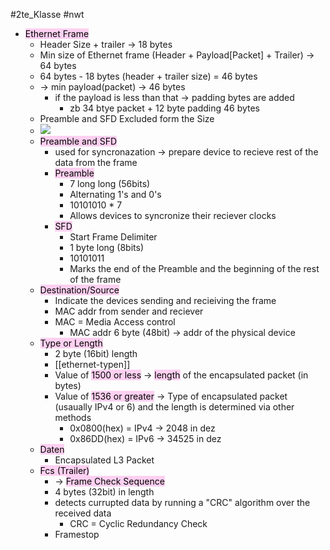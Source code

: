 #2te_Klasse #nwt 
- <mark style="background: #FFB8EBA6;">Ethernet Frame</mark>
	- Header Size + trailer → 18 bytes
	- Min size of Ethernet frame (Header + Payload[Packet] + Trailer) → 64 bytes
	- 64 bytes - 18 bytes (header + trailer size) = 46 bytes
	- → min payload(packet) → 46 bytes
		- if the payload is less than that → padding bytes are added
			- zb 34 btye packet + 12 byte padding 46 bytes
	- Preamble and SFD Excluded form the Size
	- ![](DR04-12-2023-27.excalidraw.svg)
	- <mark style="background: #FFB8EBA6;">Preamble and SFD</mark>
		- used for syncronazation → prepare device to recieve rest of the data from the frame
		- <mark style="background: #FFB8EBA6;">Preamble</mark>
			- 7 long long (56bits)
			- Alternating 1's and 0's
			- 10101010 * 7
			- Allows devices to syncronize their reciever clocks
		- <mark style="background: #FFB8EBA6;">SFD</mark>
			- Start Frame Delimiter
			- 1 byte long (8bits)
			- 10101011
			- Marks the end of the Preamble and the beginning of the rest of the frame
	- <mark style="background: #FFB8EBA6;">Destination/Source</mark>
		- Indicate the devices sending and recieiving the frame
		- MAC addr from sender and reciever
		- MAC = Media Access control
			- MAC addr 6 byte (48bit) → addr of the physical device
	- <mark style="background: #FFB8EBA6;">Type or Length</mark>
		- 2 byte (16bit) length
		- [[ethernet-typen]]
		- Value of <mark style="background: #FFB8EBA6;">1500 or less</mark> → <mark style="background: #FFB8EBA6;">length</mark> of the encapsulated packet (in bytes)
		- Value of <mark style="background: #FFB8EBA6;">1536 or greater</mark> → Type of encapsulated packet (usaually IPv4 or 6) and the length is determined via other methods
			- 0x0800(hex) = IPv4 → 2048 in dez
			- 0x86DD(hex) = IPv6 → 34525 in dez
	- <mark style="background: #FFB8EBA6;">Daten</mark>
		- Encapsulated L3 Packet
	- <mark style="background: #FFB8EBA6;">Fcs (Trailer)</mark>
		- → <mark style="background: #FFB8EBA6;">Frame Check Sequence</mark>
		- 4 bytes (32bit) in length
		- detects currupted data by running a "CRC" algorithm over the received data
			- CRC = Cyclic Redundancy Check
		- Framestop